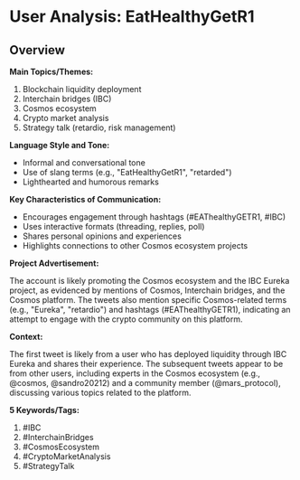 # User Analysis: EatHealthyGetR1

## Overview

**Main Topics/Themes:**

1. Blockchain liquidity deployment
2. Interchain bridges (IBC)
3. Cosmos ecosystem
4. Crypto market analysis
5. Strategy talk (retardio, risk management)

**Language Style and Tone:**

* Informal and conversational tone
* Use of slang terms (e.g., "EatHealthyGetR1", "retarded")
* Lighthearted and humorous remarks

**Key Characteristics of Communication:**

* Encourages engagement through hashtags (#EAThealthyGETR1, #IBC)
* Uses interactive formats (threading, replies, poll)
* Shares personal opinions and experiences
* Highlights connections to other Cosmos ecosystem projects

**Project Advertisement:**

The account is likely promoting the Cosmos ecosystem and the IBC Eureka project, as evidenced by mentions of Cosmos, Interchain bridges, and the Cosmos platform. The tweets also mention specific Cosmos-related terms (e.g., "Eureka", "retardio") and hashtags (#EAThealthyGETR1), indicating an attempt to engage with the crypto community on this platform.

**Context:**

The first tweet is likely from a user who has deployed liquidity through IBC Eureka and shares their experience. The subsequent tweets appear to be from other users, including experts in the Cosmos ecosystem (e.g., @cosmos, @sandro20212) and a community member (@mars_protocol), discussing various topics related to the platform.

**5 Keywords/Tags:**

1. #IBC
2. #InterchainBridges
3. #CosmosEcosystem
4. #CryptoMarketAnalysis
5. #StrategyTalk